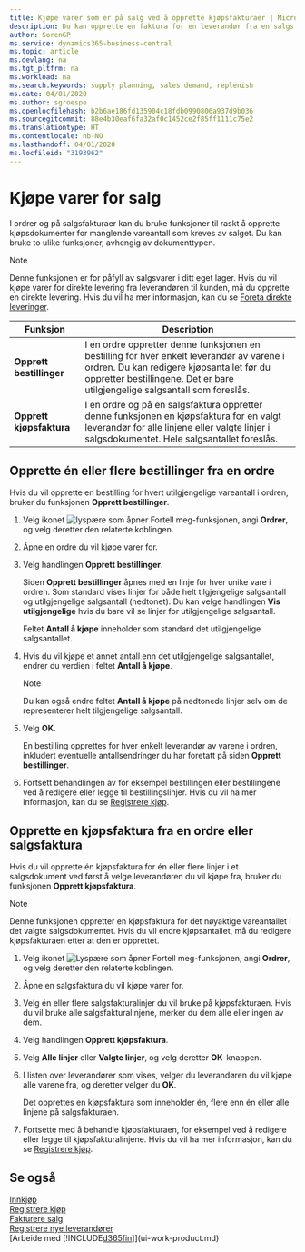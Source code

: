 ```yaml
---
title: Kjøpe varer som er på salg ved å opprette kjøpsfakturaer | Microsoft dokumenter
description: Du kan opprette en faktura for en leverandør fra en salgsfaktura for å kjøpe produkter.
author: SorenGP
ms.service: dynamics365-business-central
ms.topic: article
ms.devlang: na
ms.tgt_pltfrm: na
ms.workload: na
ms.search.keywords: supply planning, sales demand, replenish
ms.date: 04/01/2020
ms.author: sgroespe
ms.openlocfilehash: b2b6ae186fd135904c18fdb0990806a937d9b036
ms.sourcegitcommit: 88e4b30eaf6fa32af0c1452ce2f85ff1111c75e2
ms.translationtype: HT
ms.contentlocale: nb-NO
ms.lasthandoff: 04/01/2020
ms.locfileid: "3193962"
---
```

# <a name="purchase-items-for-a-sale"></a>Kjøpe varer for salg
I ordrer og på salgsfakturaer kan du bruke funksjoner til raskt å opprette kjøpsdokumenter for manglende vareantall som kreves av salget. Du kan bruke to ulike funksjoner, avhengig av dokumenttypen.

> [!Note]
> Denne funksjonen er for påfyll av salgsvarer i ditt eget lager. Hvis du vil kjøpe varer for direkte levering fra leverandøren til kunden, må du opprette en direkte levering. Hvis du vil ha mer informasjon, kan du se [Foreta direkte leveringer](sales-how-drop-shipment.md).   

|Funksjon|Description|
|--------|-----------|
|**Opprett bestillinger**|I en ordre oppretter denne funksjonen en bestilling for hver enkelt leverandør av varene i ordren. Du kan redigere kjøpsantallet før du oppretter bestillingene. Det er bare utilgjengelige salgsantall som foreslås.
|**Opprett kjøpsfaktura**|I en ordre og på en salgsfaktura oppretter denne funksjonen en kjøpsfaktura for en valgt leverandør for alle linjene eller valgte linjer i salgsdokumentet. Hele salgsantallet foreslås.|

## <a name="to-create-one-or-more-purchase-orders-from-a-sales-order"></a>Opprette én eller flere bestillinger fra en ordre
Hvis du vil opprette en bestilling for hvert utilgjengelige vareantall i ordren, bruker du funksjonen **Opprett bestillinger**.

1. Velg ikonet ![lyspære som åpner Fortell meg-funksjonen](media/ui-search/search_small.png "Fortell hva du vil gjøre"), angi **Ordrer**, og velg deretter den relaterte koblingen.
2. Åpne en ordre du vil kjøpe varer for.
3. Velg handlingen **Opprett bestillinger**.

    Siden **Opprett bestillinger** åpnes med en linje for hver unike vare i ordren. Som standard vises linjer for både helt tilgjengelige salgsantall og utilgjengelige salgsantall (nedtonet). Du kan velge handlingen **Vis utilgjengelige** hvis du bare vil se linjer for utilgjengelige salgsantall.

    Feltet **Antall å kjøpe** inneholder som standard det utilgjengelige salgsantallet.
4. Hvis du vil kjøpe et annet antall enn det utilgjengelige salgsantallet, endrer du verdien i feltet **Antall å kjøpe**.

    > [!NOTE]  
    >   Du kan også endre feltet **Antall å kjøpe** på nedtonede linjer selv om de representerer helt tilgjengelige salgsantall.
5. Velg **OK**.

    En bestilling opprettes for hver enkelt leverandør av varene i ordren, inkludert eventuelle antallsendringer du har foretatt på siden **Opprett bestillinger**.
7. Fortsett behandlingen av for eksempel bestillingen eller bestillingene ved å redigere eller legge til bestillingslinjer. Hvis du vil ha mer informasjon, kan du se [Registrere kjøp](purchasing-how-record-purchases.md).


## <a name="to-create-a-purchase-invoice-from-a-sales-order-or-sales-invoice"></a>Opprette en kjøpsfaktura fra en ordre eller salgsfaktura
Hvis du vil opprette én kjøpsfaktura for én eller flere linjer i et salgsdokument ved først å velge leverandøren du vil kjøpe fra, bruker du funksjonen **Opprett kjøpsfaktura**.

> [!NOTE]  
>   Denne funksjonen oppretter en kjøpsfaktura for det nøyaktige vareantallet i det valgte salgsdokumentet. Hvis du vil endre kjøpsantallet, må du redigere kjøpsfakturaen etter at den er opprettet.  

1. Velg ikonet ![Lyspære som åpner Fortell meg-funksjonen](media/ui-search/search_small.png "Fortell hva du vil gjøre"), angi **Ordrer**, og velg deretter den relaterte koblingen.
2. Åpne en salgsfaktura du vil kjøpe varer for.
3. Velg én eller flere salgsfakturalinjer du vil bruke på kjøpsfakturaen. Hvis du vil bruke alle salgsfakturalinjene, merker du dem alle eller ingen av dem.
4. Velg handlingen **Opprett kjøpsfaktura**.
5. Velg **Alle linjer** eller **Valgte linjer**, og velg deretter **OK**-knappen.  
6. I listen over leverandører som vises, velger du leverandøren du vil kjøpe alle varene fra, og deretter velger du **OK**.

    Det opprettes en kjøpsfaktura som inneholder én, flere enn én eller alle linjene på salgsfakturaen.
7. Fortsette med å behandle kjøpsfakturaen, for eksempel ved å redigere eller legge til kjøpsfakturalinjene. Hvis du vil ha mer informasjon, kan du se [Registrere kjøp](purchasing-how-record-purchases.md).

## <a name="see-also"></a>Se også
[Innkjøp](purchasing-manage-purchasing.md)  
[Registrere kjøp](purchasing-how-record-purchases.md)  
[Fakturere salg](sales-how-invoice-sales.md)  
[Registrere nye leverandører](purchasing-how-register-new-vendors.md)  
[Arbeide med [!INCLUDE[d365fin](includes/d365fin_md.md)]](ui-work-product.md)
